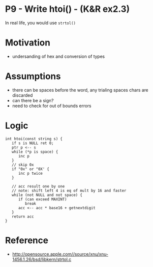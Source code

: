 # P9 - Write htoi() - (K&R ex2.3)
In real life, you would use `strtol()`

# Motivation
* undersanding of hex and conversion of types

# Assumptions
* there can be spaces before the word, any trialing spaces chars are discarded
* can there be a sign?
* need to check for out of bounds errors

# Logic
```
int htoi(const string s) {
   if s is NULL ret 0;
   ptr p <-- s
   while (*p is space) {
      inc p
   }
   // skip 0x
   if "0x" or "0X' {
      inc p twice
   }

   // acc result one by one
   // note: shift left 4 is eq of mult by 16 and faster
   while (not NULL and not space) {
      if (can exceed MAXINT) 
         break
      acc <-- acc * base16 + getnextdigit   
   }
   return acc
}
```

# Reference
* http://opensource.apple.com//source/xnu/xnu-1456.1.26/bsd/libkern/strtol.c
